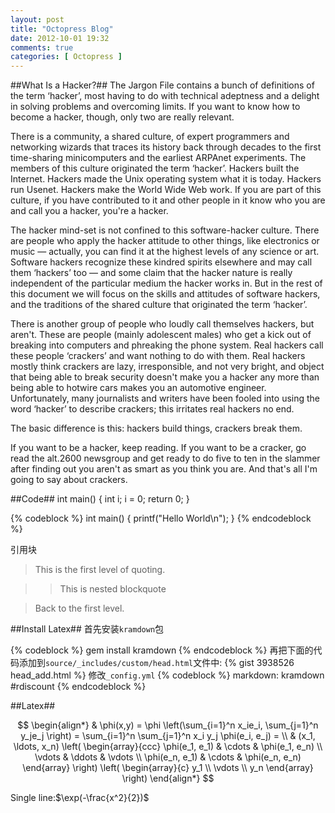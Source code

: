 ```yaml
---
layout: post
title: "Octopress Blog"
date: 2012-10-01 19:32
comments: true
categories: [ Octopress ]
---
```


##What Is a Hacker?##
The Jargon File contains a bunch of definitions of the term ‘hacker’, most having to do with technical adeptness and a delight in solving problems and overcoming limits. If you want to know how to become a hacker, though, only two are really relevant.

There is a community, a shared culture, of expert programmers and networking wizards that traces its history back through decades to the first time-sharing minicomputers and the earliest ARPAnet experiments. The members of this culture originated the term ‘hacker’. Hackers built the Internet. Hackers made the Unix operating system what it is today. Hackers run Usenet. Hackers make the World Wide Web work. If you are part of this culture, if you have contributed to it and other people in it know who you are and call you a hacker, you're a hacker.

The hacker mind-set is not confined to this software-hacker culture. There are people who apply the hacker attitude to other things, like electronics or music — actually, you can find it at the highest levels of any science or art. Software hackers recognize these kindred spirits elsewhere and may call them ‘hackers’ too — and some claim that the hacker nature is really independent of the particular medium the hacker works in. But in the rest of this document we will focus on the skills and attitudes of software hackers, and the traditions of the shared culture that originated the term ‘hacker’.

There is another group of people who loudly call themselves hackers, but aren't. These are people (mainly adolescent males) who get a kick out of breaking into computers and phreaking the phone system. Real hackers call these people ‘crackers’ and want nothing to do with them. Real hackers mostly think crackers are lazy, irresponsible, and not very bright, and object that being able to break security doesn't make you a hacker any more than being able to hotwire cars makes you an automotive engineer. Unfortunately, many journalists and writers have been fooled into using the word ‘hacker’ to describe crackers; this irritates real hackers no end.

The basic difference is this: hackers build things, crackers break them.

If you want to be a hacker, keep reading. If you want to be a cracker, go read the alt.2600 newsgroup and get ready to do five to ten in the slammer after finding out you aren't as smart as you think you are. And that's all I'm going to say about crackers.

##Code##
	int main()
	{
		int i;
		i = 0;
		return 0;
	}

{% codeblock %}
int main()
{
	printf("Hello World\n");
}
{% endcodeblock %}

引用块

> This is the first level of quoting.

>

> > This is nested blockquote

>

> Back to the first level.

##Install Latex##
首先安装`kramdown`包

{% codeblock %}
gem install kramdown
{% endcodeblock %}
再把下面的代码添加到`source/_includes/custom/head.html`文件中:
{% gist 3938526   head_add.html %}
修改`_config.yml`
{% codeblock %}
markdown: kramdown  #rdiscount
{% endcodeblock %}

##Latex##

$$
\begin{align*}
  & \phi(x,y) = \phi \left(\sum_{i=1}^n x_ie_i, \sum_{j=1}^n y_je_j \right)
  = \sum_{i=1}^n \sum_{j=1}^n x_i y_j \phi(e_i, e_j) = \\
  & (x_1, \ldots, x_n) \left( \begin{array}{ccc}
      \phi(e_1, e_1) & \cdots & \phi(e_1, e_n) \\
      \vdots & \ddots & \vdots \\
      \phi(e_n, e_1) & \cdots & \phi(e_n, e_n)
    \end{array} \right)
  \left( \begin{array}{c}
      y_1 \\
      \vdots \\
      y_n
    \end{array} \right)
\end{align*}
$$

<!-- more -->
Single line:$\exp(-\frac{x^2}{2})$

